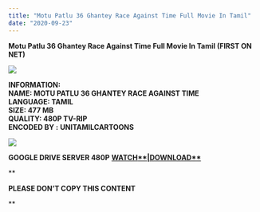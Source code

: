 ```yaml
---
title: "Motu Patlu 36 Ghantey Race Against Time Full Movie In Tamil"
date: "2020-09-23"
---
```


**Motu Patlu 36 Ghantey Race Against Time Full Movie In Tamil (FIRST ON NET)**

[![](https://1.bp.blogspot.com/-zPKczD99nhg/XvyXrssMvsI/AAAAAAAABuw/pEhBJabkJeUJ9nTilFzhjhojc-UaoVELACK4BGAsYHg/w500-h275/Motu{c48f4630022c0d57354920639953d21a0626fbbe35cb91b826b45669a52e752e}2BPatlu{c48f4630022c0d57354920639953d21a0626fbbe35cb91b826b45669a52e752e}2B36{c48f4630022c0d57354920639953d21a0626fbbe35cb91b826b45669a52e752e}2BGhantey{c48f4630022c0d57354920639953d21a0626fbbe35cb91b826b45669a52e752e}2BRace{c48f4630022c0d57354920639953d21a0626fbbe35cb91b826b45669a52e752e}2BAgainst{c48f4630022c0d57354920639953d21a0626fbbe35cb91b826b45669a52e752e}2BTime.jpg)](https://1.bp.blogspot.com/-zPKczD99nhg/XvyXrssMvsI/AAAAAAAABuw/pEhBJabkJeUJ9nTilFzhjhojc-UaoVELACK4BGAsYHg/s1279/Motu{c48f4630022c0d57354920639953d21a0626fbbe35cb91b826b45669a52e752e}2BPatlu{c48f4630022c0d57354920639953d21a0626fbbe35cb91b826b45669a52e752e}2B36{c48f4630022c0d57354920639953d21a0626fbbe35cb91b826b45669a52e752e}2BGhantey{c48f4630022c0d57354920639953d21a0626fbbe35cb91b826b45669a52e752e}2BRace{c48f4630022c0d57354920639953d21a0626fbbe35cb91b826b45669a52e752e}2BAgainst{c48f4630022c0d57354920639953d21a0626fbbe35cb91b826b45669a52e752e}2BTime.jpg)

**INFORMATION:  
NAME: MOTU PATLU 36 GHANTEY RACE AGAINST TIME  
LANGUAGE: TAMIL  
SIZE: 477 MB  
QUALITY: 480P TV-RIP  
ENCODED BY :** **UNITAMILCARTOONS**

![](https://1.bp.blogspot.com/-GbheMl40-R8/XybFQP0q8wI/AAAAAAAACNA/DPa_JveUoGEBDRsYF2_ZDuUlD7OPQDE0wCLcBGAsYHQ/w400-h222/maxresdefault.jpg)

**GOOGLE DRIVE SERVER 480P** **[**WATCH****|DOWNLOAD**](https://clk.kim/XVu448ef)**

**

**********PLEASE DON’T COPY THIS CONTENT**********

**
